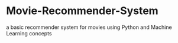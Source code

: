 # Movie-Recommender-System
a basic recommender system for movies using Python and Machine Learning concepts
